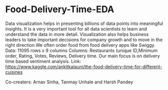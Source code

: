 # Food-Delivery-Time-EDA
Data visualization helps in presenting billions of data points into meaningful insights.
It is a very important tool for all data scientists to learn and understand the data in more detail.
Visualization also helps business leaders to take important decisions for company growth and to move in the right direction.We often order food from food delivery apps like Swiggy.
Data: 11095 rows x 9 columns
Columns: Restaurants (unique ID,Minimum order, Rating, Votes, Reviews, Delivery time.
Our main focus is on delivery time based sentiment analysis.
Link: https://www.kaggle.com/ankitkalauni/the-food-delivery-time-for-different-cuisines

Co-creaters: Arnav Sinha, Tanmay Unhale and Harsh Pandey
